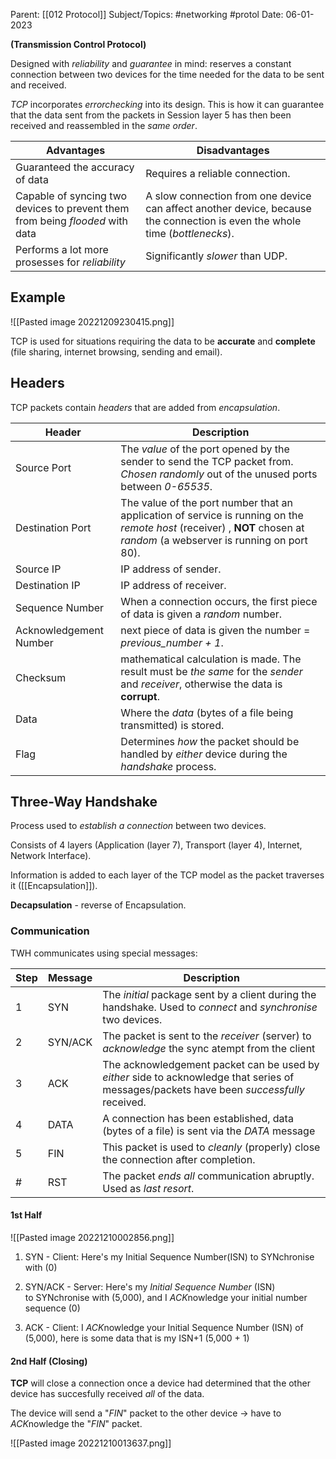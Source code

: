
Parent: [[012 Protocol]]
Subject/Topics: #networking #protol 
Date: 06-01-2023


**(Transmission Control Protocol)**

Designed with *reliability* and *guarantee* in mind:
	reserves a constant connection between two devices for the time needed for the data to be sent and received.

*TCP* incorporates *errorchecking* into its design.
	This is how it can guarantee that the data sent from the packets in Session layer 5 has then been received and reassembled in the *same order*.

| Advantages                                                                  | Disadvantages                                                                                                            |
| --------------------------------------------------------------------------- | ------------------------------------------------------------------------------------------------------------------------ |
| Guaranteed the accuracy of data                                             | Requires a reliable connection.                                                                                          |
| Capable of syncing two devices to prevent them from being *flooded* with data | A slow connection from one device can affect another device, because the connection is even the whole time (*bottlenecks*). |
| Performs a lot more prosesses for *reliability*                               | Significantly *slower* than UDP.                                                                                                                          |

## Example

![[Pasted image 20221209230415.png]]

TCP is used for situations requiring the data to be **accurate** and **complete** (file sharing, internet browsing, sending and email).


## Headers

TCP packets contain *headers* that are added from *encapsulation*.

| **Header**             | **Description**                                                                                                                                                          |
| ---------------------- | ------------------------------------------------------------------------------------------------------------------------------------------------------------------------ |
| Source Port            | The *value* of the port opened by the sender to send the TCP packet from. *Chosen randomly* out of the unused ports between *0-65535*.                                   |
| Destination Port       | The value of the port number that an application of service is running on the *remote host* (receiver) , **NOT** chosen at *random* (a webserver is running on port 80). |
| Source IP              | IP address of sender.                                                                                                                                                    |
| Destination IP         | IP address of receiver.                                                                                                                                                  |
| Sequence Number        | When a connection occurs, the first piece of data is given a *random* number.                                                                                            |
| Acknowledgement Number | next piece of data is given the number = *previous_number + 1*.                                                                                                          |
| Checksum               | mathematical calculation is made. The result must be *the same* for the *sender* and *receiver*, otherwise the data is **corrupt**.                                      |
| Data                   | Where the *data* (bytes of a file being transmitted) is stored.                                                                                                          |
| Flag                   | Determines *how* the packet should be handled by *either* device during the *handshake* process.                                                                         |


## Three-Way Handshake

Process used to *establish a connection* between two devices.

Consists of 4 layers (Application (layer 7), Transport (layer 4), Internet, Network Interface).

Information is added to each layer of the TCP model as the packet traverses it ([[Encapsulation]]).

**Decapsulation** - reverse of Encapsulation.

### Communication

TWH communicates using special messages:

| Step | Message | Description                                                                                                                               |
|:---- | ------- | ----------------------------------------------------------------------------------------------------------------------------------------- |
| 1    | SYN     | The *initial* package sent by a client during the handshake. Used to *connect* and *synchronise* two devices.                             |
| 2    | SYN/ACK | The packet is sent to the *receiver* (server) to *acknowledge* the sync atempt from the client                                            |
| 3    | ACK     | The acknowledgement packet can be used by *either* side to acknowledge that series of messages/packets have been *successfully* received. |
| 4    | DATA    | A connection has been established, data (bytes of a file) is sent via the *DATA* message                                                  |
| 5    | FIN     | This packet is used to *cleanly* (properly) close the connection after completion.                                                        |
| #    | RST     | The packet *ends all* communication abruptly. Used as *last resort*.|

#### 1st Half
![[Pasted image 20221210002856.png]]

1.  SYN - Client: Here's my Initial Sequence Number(ISN) to SYNchronise with (0)

2.  SYN/ACK - Server:
	Here's my *Initial Sequence Number* (ISN) to SYNchronise with (5,000), and I *ACK*nowledge your initial number sequence (0)

3.  ACK - Client: 
	I *ACK*nowledge your Initial Sequence Number (ISN) of (5,000), here is some data that is my ISN+1 (5,000 + 1)



#### 2nd Half (Closing)

**TCP** will close a connection once a device had determined that the other device has succesfully received *all* of the data.

The device will send a "*FIN*" packet to the other device -> have to *ACK*nowledge the   "*FIN*" packet.

![[Pasted image 20221210013637.png]]
